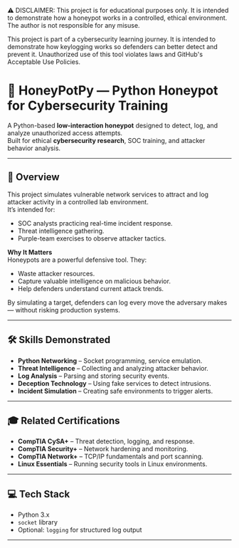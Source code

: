 ⚠️ DISCLAIMER: This project is for educational purposes only. It is intended to demonstrate how a honeypot works in a controlled, ethical environment. The author is not responsible for any misuse.

This project is part of a cybersecurity learning journey. It is intended to demonstrate how keylogging works so defenders can better detect and prevent it. Unauthorized use of this tool violates laws and GitHub's Acceptable Use Policies.


# 🎯 HoneyPotPy — Python Honeypot for Cybersecurity Training

A Python-based **low-interaction honeypot** designed to detect, log, and analyze unauthorized access attempts.  
Built for ethical **cybersecurity research**, SOC training, and attacker behavior analysis.

---

## 📌 Overview

This project simulates vulnerable network services to attract and log attacker activity in a controlled lab environment.  
It’s intended for:
- SOC analysts practicing real-time incident response.
- Threat intelligence gathering.
- Purple-team exercises to observe attacker tactics.

**Why It Matters**  
Honeypots are a powerful defensive tool. They:
- Waste attacker resources.
- Capture valuable intelligence on malicious behavior.
- Help defenders understand current attack trends.

By simulating a target, defenders can log every move the adversary makes — without risking production systems.

---

## 🛠 Skills Demonstrated
- **Python Networking** – Socket programming, service emulation.
- **Threat Intelligence** – Collecting and analyzing attacker behavior.
- **Log Analysis** – Parsing and storing security events.
- **Deception Technology** – Using fake services to detect intrusions.
- **Incident Simulation** – Creating safe environments to trigger alerts.

---

## 🎓 Related Certifications
- **CompTIA CySA+** – Threat detection, logging, and response.
- **CompTIA Security+** – Network hardening and monitoring.
- **CompTIA Network+** – TCP/IP fundamentals and port scanning.
- **Linux Essentials** – Running security tools in Linux environments.

---

## 💻 Tech Stack
- Python 3.x
- `socket` library
- Optional: `logging` for structured log output

---


